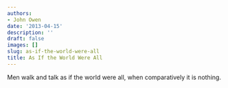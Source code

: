 ```yaml
---
authors:
- John Owen
date: '2013-04-15'
description: ''
draft: false
images: []
slug: as-if-the-world-were-all
title: As If the World Were All
---
```


Men walk and talk as if the world were all, when comparatively it is nothing.